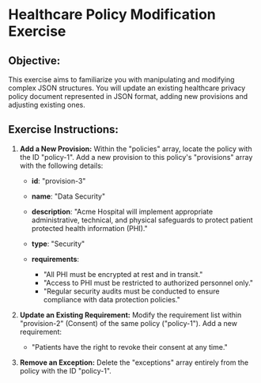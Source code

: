 # Healthcare Policy Modification Exercise

## Objective: 
This exercise aims to familiarize you with manipulating and modifying complex JSON structures. You will update an existing healthcare privacy policy document represented in JSON format, adding new provisions and adjusting existing ones.

## Exercise Instructions:

1. **Add a New Provision:**  Within the "policies" array, locate the policy with the ID "policy-1". Add a new provision to this policy's "provisions" array with the following details:

   - **id**: "provision-3"
   - **name**: "Data Security"
   - **description**: "Acme Hospital will implement appropriate administrative, technical, and physical safeguards to protect patient protected health information (PHI)."
   - **type**: "Security"
   - **requirements**: 

     * "All PHI must be encrypted at rest and in transit."
     * "Access to PHI must be restricted to authorized personnel only."
     * "Regular security audits must be conducted to ensure compliance with data protection policies."

2.  **Update an Existing Requirement:** Modify the requirement list within "provision-2" (Consent) of the same policy ("policy-1"). Add a new requirement:

    * "Patients have the right to revoke their consent at any time."

3. **Remove an Exception:** Delete the "exceptions" array entirely from the policy with the ID "policy-1".



